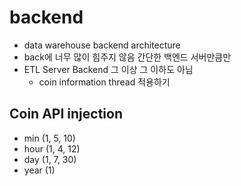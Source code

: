 # backend

+ data warehouse backend architecture
+ back에 너무 많이 힘주지 않음 간단한 백엔드 서버만큼만 
+ ETL Server Backend 그 이상 그 이하도 아님 
  + coin information thread 적용하기 


## Coin API injection
+ min (1, 5, 10)
+ hour (1, 4, 12)
+ day (1, 7, 30)
+ year (1)